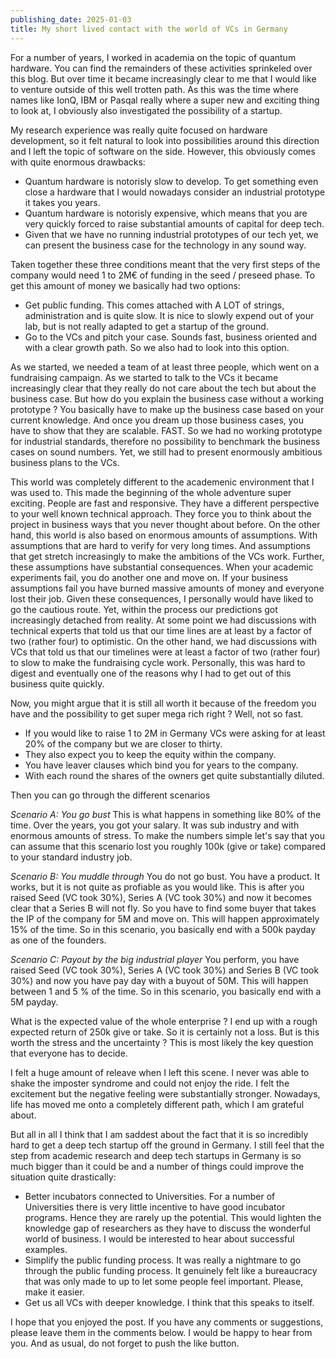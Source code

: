 ```yaml
---
publishing_date: 2025-01-03
title: My short lived contact with the world of VCs in Germany
---
```


For a number of years, I worked in academia on the topic of quantum hardware. You can find the remainders of these activities sprinkeled over this blog. But over time it became increasingly clear to me that I would like to venture outside of this well trotten path. As this was the time where names like IonQ, IBM or Pasqal really where a super new and exciting thing to look at, I obviously also investigated the possibility of a startup.

My research experience was really quite focused on hardware development, so it felt natural to look into possibilities around this direction and I left the topic of software on the side. However, this obviously comes with  quite enormous drawbacks:

- Quantum hardware is notorisly slow to develop. To get something even close a hardware that I would nowadays consider an industrial prototype it takes you years.
- Quantum hardware is notorisly expensive, which means that you are very quickly forced to raise substantial amounts of capital for deep tech.
- Given that we have no running industrial prototypes of our tech yet, we can present the business case for the technology in any sound way.

Taken together these three conditions meant that the very first steps of the company would need 1 to 2M€ of funding in the seed / preseed phase. To get this amount of money we basically had two options:

- Get public funding. This comes attached with A LOT of strings, administration and is quite slow. It is nice to slowly expend out of your lab, but is not really adapted to get a startup of the ground.
- Go to the VCs and pitch your case. Sounds fast, business oriented and with a clear growth path. So we also had to look into this option.

As we started, we needed a team of at least three people, which went on a fundraising campaign. As we started to talk to the VCs it became increasingly clear that they really do not care about the tech but about the business case. But how do you explain the business case without a working prototype ? You basically have to make up the business case based on your current knowledge. And once you dream up those business cases, you have to show that they are scalable. FAST. So we had no working prototype for industrial standards, therefore no possibility to benchmark the business cases on sound numbers. Yet, we still had to present enormously ambitious business plans to the VCs.

This world was completely different to the academenic environment that I was used to. This made the beginning of the whole adventure super exciting. People are fast and responsive. They have a different perspective to your well known technical approach. They force you to think about the project in business ways that you never thought about before. On the other hand, this world is also based on enormous amounts of assumptions. With assumptions that are hard to verify for very long times. And assumptions that get stretch increasingly to make the ambitions of the VCs work. Further, these assumptions have substantial consequences. When your academic experiments fail, you do another one and move on. If your business assumptions fail you have burned massive amounts of money and everyone lost their job. Given these consequences, I personally would have liked to go the cautious route. Yet, within the process our predictions got increasingly detached from reality. At some point we had discussions with technical experts that told us that our time lines are at least by a factor of two (rather four) to optimistic. On the other hand, we had discussions with VCs that told us that our timelines were at least a factor of two (rather four) to slow to make the fundraising cycle work. Personally, this was hard to digest and eventually one of the reasons why I had to get out of this business quite quickly.

Now, you might argue that it is still all worth it because of the freedom you have and the possibility to get super mega rich right ? Well, not so fast.

- If you would like to raise 1 to 2M  in Germany VCs were asking for at least 20% of the company but we are closer to thirty.
- They also expect you to keep the equity within the company.
- You have leaver clauses which bind you for years to the company.
- With each round the shares of the owners get quite substantially diluted.

Then you can go through the different scenarios

*Scenario A: You go bust* This is what happens in something like 80% of the time. Over the years, you got your salary. It was sub industry and with enormous amounts of stress. To make the numbers simple let's say that you can assume that this scenario lost you roughly 100k (give or take) compared to your standard industry job.

*Scenario B: You muddle through* You do not go bust. You have a product. It works, but it is not quite as profiable as you would like. This is after you raised Seed (VC took 30%), Series A (VC took 30%) and now it becomes clear that a Series B will not fly. So you have to find some buyer that takes the IP of the company for 5M and move on.  This will happen approximately 15% of the time. So in this scenario, you basically end with a 500k payday as one of the founders.

*Scenario C: Payout by the big industrial player* You perform, you have raised Seed (VC took 30%), Series A (VC took 30%) and Series B (VC took 30%) and now you have pay day with a buyout of 50M. This will happen between 1 and 5 % of the time. So in this scenario, you basically end with a 5M payday.

What is the expected value of the whole enterprise ? I end up with a rough expected return of 250k give or take. So it is certainly not a loss. But is this worth the stress and the uncertainty ? This is most likely the key question that everyone has to decide.

I felt a huge amount of releave when I left this scene. I never was able to shake the imposter syndrome and could not enjoy the ride. I felt the excitement but the negative feeling were substantially stronger. Nowadays, life has moved me onto a completely different path, which I am grateful about. 

But all in all I think that I am saddest about the fact that it is so incredibly hard to get a deep tech startup off the ground in Germany. I still feel that the step from academic research and deep tech startups in Germany is so much bigger than it could be and a number of things could improve the situation quite drastically:

- Better incubators connected to Universities. For a number of Universities there is very little incentive to have good incubator programs. Hence they are rarely up the potential. This would lighten the knowledge gap of researchers as they have to discuss the wonderful world of business. I would be interested to hear about successful examples.
- Simplify the public funding process. It was really a nightmare to go through the public funding process. It genuinely felt like a bureaucracy that was only made to up to let some people feel important. Please, make it easier.
- Get us all VCs with deeper knowledge. I think that this speaks to itself.

I hope that you enjoyed the post. If you have any comments or suggestions, please leave them in the comments below. I would be happy to hear from you. And as usual, do not forget to push the like button.